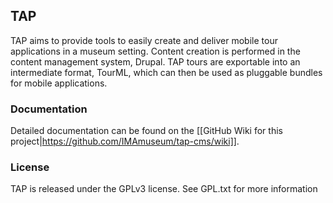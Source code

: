 ## TAP

TAP aims to provide tools to easily create and deliver mobile tour applications in a museum setting. Content creation is performed in the content management system, Drupal. TAP tours are exportable into an intermediate format, TourML, which can then be used as pluggable bundles for mobile applications.

### Documentation

Detailed documentation can be found on the [[GitHub Wiki for this project|https://github.com/IMAmuseum/tap-cms/wiki]].

### License
TAP is released under the GPLv3 license.  See GPL.txt for more information
